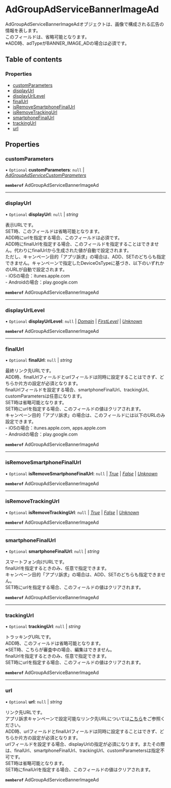 # AdGroupAdServiceBannerImageAd


<div lang=\"ja\"> AdGroupAdServiceBannerImageAdオブジェクトは、画像で構成される広告の情報を表します。<br> このフィールドは、省略可能となります。<br> ※ADD時、adTypeがBANNER_IMAGE_ADの場合は必須です。 </div> 

## Table of contents

### Properties

- [customParameters](adgroupadservicebannerimagead.md#customparameters)
- [displayUrl](adgroupadservicebannerimagead.md#displayurl)
- [displayUrlLevel](adgroupadservicebannerimagead.md#displayurllevel)
- [finalUrl](adgroupadservicebannerimagead.md#finalurl)
- [isRemoveSmartphoneFinalUrl](adgroupadservicebannerimagead.md#isremovesmartphonefinalurl)
- [isRemoveTrackingUrl](adgroupadservicebannerimagead.md#isremovetrackingurl)
- [smartphoneFinalUrl](adgroupadservicebannerimagead.md#smartphonefinalurl)
- [trackingUrl](adgroupadservicebannerimagead.md#trackingurl)
- [url](adgroupadservicebannerimagead.md#url)

## Properties

### customParameters

• `Optional` **customParameters**: ``null`` \| [*AdGroupAdServiceCustomParameters*](adgroupadservicecustomparameters.md)

**`memberof`** AdGroupAdServiceBannerImageAd

___

### displayUrl

• `Optional` **displayUrl**: ``null`` \| *string*

<div lang=\"ja\"> 表示URLです。<br> SET時、このフィールドは省略可能となります。<br> ADD時にurlを指定する場合、このフィールドは必須です。<br> ADD時にfinalUrlを指定する場合、このフィールドを指定することはできません。代わりにfinalUrlから生成された値が自動で設定されます。<br> ただし、キャンペーン目的「アプリ訴求」の場合は、ADD、SETのどちらも指定できません。キャンペーンで指定したDeviceOsTypeに基づき、以下のいずれかのURLが自動で設定されます。<br> - iOSの場合：itunes.apple.com<br> - Androidの場合：play.google.com </div> 

**`memberof`** AdGroupAdServiceBannerImageAd

___

### displayUrlLevel

• `Optional` **displayUrlLevel**: ``null`` \| [*Domain*](./enums/adgroupadservicedisplayurllevel.md#domain) \| [*FirstLevel*](./enums/adgroupadservicedisplayurllevel.md#firstlevel) \| [*Unknown*](./enums/adgroupadservicedisplayurllevel.md#unknown)

**`memberof`** AdGroupAdServiceBannerImageAd

___

### finalUrl

• `Optional` **finalUrl**: ``null`` \| *string*

<div lang=\"ja\">最終リンク先URLです。<br> ADD時、finalUrlフィールドとurlフィールドは同時に設定することはできず、どちらか片方の設定が必須となります。<br> finalUrlフィールドを設定する場合、smartphoneFinalUrl、trackingUrl、customParametersは任意になります。<br> SET時は省略可能となります。<br> SET時にurlを指定する場合、このフィールドの値はクリアされます。<br> キャンペーン目的「アプリ訴求」の場合は、このフィールドには以下のURLのみ設定できます。<br> - iOSの場合：itunes.apple.com, apps.apple.com<br> - Androidの場合：play.google.com </div> 

**`memberof`** AdGroupAdServiceBannerImageAd

___

### isRemoveSmartphoneFinalUrl

• `Optional` **isRemoveSmartphoneFinalUrl**: ``null`` \| [*True*](./enums/adgroupadserviceisremoveflg.md#true) \| [*False*](./enums/adgroupadserviceisremoveflg.md#false) \| [*Unknown*](./enums/adgroupadserviceisremoveflg.md#unknown)

**`memberof`** AdGroupAdServiceBannerImageAd

___

### isRemoveTrackingUrl

• `Optional` **isRemoveTrackingUrl**: ``null`` \| [*True*](./enums/adgroupadserviceisremoveflg.md#true) \| [*False*](./enums/adgroupadserviceisremoveflg.md#false) \| [*Unknown*](./enums/adgroupadserviceisremoveflg.md#unknown)

**`memberof`** AdGroupAdServiceBannerImageAd

___

### smartphoneFinalUrl

• `Optional` **smartphoneFinalUrl**: ``null`` \| *string*

<div lang=\"ja\">スマートフォン向けURLです。<br> finalUrlを指定するときのみ、任意で指定できます。<br> キャンペーン目的「アプリ訴求」の場合は、ADD、SETのどちらも指定できません。<br> SET時にurlを指定する場合、このフィールドの値はクリアされます。 </div> 

**`memberof`** AdGroupAdServiceBannerImageAd

___

### trackingUrl

• `Optional` **trackingUrl**: ``null`` \| *string*

<div lang=\"ja\">トラッキングURLです。<br> ADD時、このフィールドは省略可能となります。<br> ※SET時、こちらが審査中の場合、編集はできません。<br> finalUrlを指定するときのみ、任意で指定できます。<br> SET時にurlを指定する場合、このフィールドの値はクリアされます。 </div> 

**`memberof`** AdGroupAdServiceBannerImageAd

___

### url

• `Optional` **url**: ``null`` \| *string*

<div lang=\"ja\"> リンク先URLです。<br> アプリ訴求キャンペーンで設定可能なリンク先URLについては<a href=\"/reference/ads-display-api/v6/CampaignService/get/\">こちら</a>をご参照ください。<br> ADD時、urlフィールドとfinalUrlフィールドは同時に設定することはできず、どちらか片方の設定が必須となります。<br> urlフィールドを設定する場合、displayUrlの指定が必須になります。またその際は、finalUrl、smartphoneFinalUrl、trackingUrl、customParametersは指定不可です。<br> SET時は省略可能となります。<br> SET時にfinalUrlを指定する場合、このフィールドの値はクリアされます。 </div> 

**`memberof`** AdGroupAdServiceBannerImageAd
